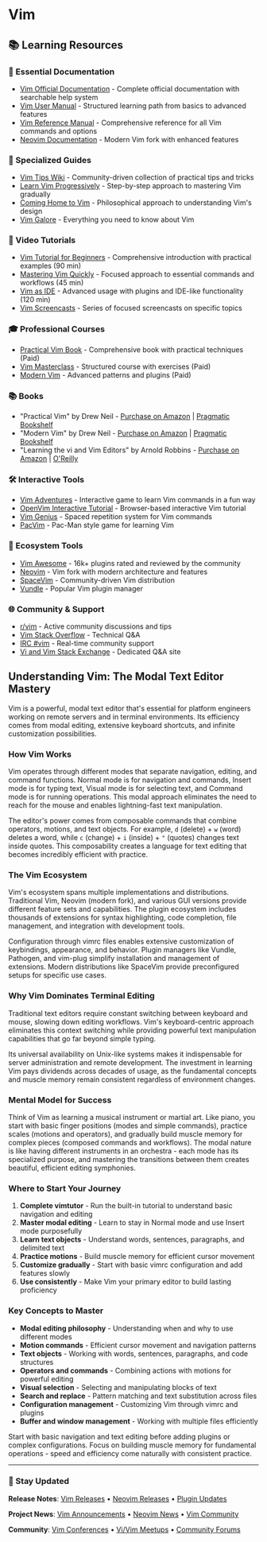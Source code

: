 # Vim

## 📚 Learning Resources

### 📖 Essential Documentation
- [Vim Official Documentation](https://vimhelp.org/) - Complete official documentation with searchable help system
- [Vim User Manual](http://vimdoc.sourceforge.net/htmldoc/usr_toc.html) - Structured learning path from basics to advanced features
- [Vim Reference Manual](http://vimdoc.sourceforge.net/htmldoc/help.html) - Comprehensive reference for all Vim commands and options
- [Neovim Documentation](https://neovim.io/doc/) - Modern Vim fork with enhanced features

### 📝 Specialized Guides
- [Vim Tips Wiki](https://vim.fandom.com/wiki/Vim_Tips_Wiki) - Community-driven collection of practical tips and tricks
- [Learn Vim Progressively](http://yannesposito.com/Scratch/en/blog/Learn-Vim-Progressively/) - Step-by-step approach to mastering Vim gradually
- [Coming Home to Vim](http://stevelosh.com/blog/2010/09/coming-home-to-vim/) - Philosophical approach to understanding Vim's design
- [Vim Galore](https://github.com/mhinz/vim-galore) - Everything you need to know about Vim

### 🎥 Video Tutorials
- [Vim Tutorial for Beginners](https://www.youtube.com/watch?v=IiwGbcd8S7I) - Comprehensive introduction with practical examples (90 min)
- [Mastering Vim Quickly](https://www.youtube.com/watch?v=wlR5gYd6um0) - Focused approach to essential commands and workflows (45 min)
- [Vim as IDE](https://www.youtube.com/watch?v=ctH-a-1eUME) - Advanced usage with plugins and IDE-like functionality (120 min)
- [Vim Screencasts](https://vimcasts.org/) - Series of focused screencasts on specific topics

### 🎓 Professional Courses
- [Practical Vim Book](https://pragprog.com/titles/dnvim2/practical-vim-second-edition/) - Comprehensive book with practical techniques (Paid)
- [Vim Masterclass](https://www.udemy.com/course/vim-commands-cheat-sheet/) - Structured course with exercises (Paid)
- [Modern Vim](https://pragprog.com/titles/modvim/modern-vim/) - Advanced patterns and plugins (Paid)

### 📚 Books
- "Practical Vim" by Drew Neil - [Purchase on Amazon](https://www.amazon.com/Practical-Vim-Edit-Speed-Thought/dp/1680501275) | [Pragmatic Bookshelf](https://pragprog.com/titles/dnvim2/practical-vim-second-edition/)
- "Modern Vim" by Drew Neil - [Purchase on Amazon](https://www.amazon.com/Modern-Vim-Craft-Speed-Terminal/dp/168050262X) | [Pragmatic Bookshelf](https://pragprog.com/titles/modvim/modern-vim/)
- "Learning the vi and Vim Editors" by Arnold Robbins - [Purchase on Amazon](https://www.amazon.com/Learning-vi-Vim-Editors-Processing/dp/059652983X) | [O'Reilly](https://www.oreilly.com/library/view/learning-the-vi/9780596529833/)

### 🛠️ Interactive Tools
- [Vim Adventures](https://vim-adventures.com/) - Interactive game to learn Vim commands in a fun way
- [OpenVim Interactive Tutorial](https://www.openvim.com/) - Browser-based interactive Vim tutorial
- [Vim Genius](http://vimgenius.com/) - Spaced repetition system for Vim commands
- [PacVim](https://github.com/jmoon018/PacVim) - Pac-Man style game for learning Vim

### 🚀 Ecosystem Tools
- [Vim Awesome](https://vimawesome.com/) - 16k+ plugins rated and reviewed by the community
- [Neovim](https://neovim.io/) - Vim fork with modern architecture and features
- [SpaceVim](https://spacevim.org/) - Community-driven Vim distribution
- [Vundle](https://github.com/VundleVim/Vundle.vim) - Popular Vim plugin manager

### 🌐 Community & Support
- [r/vim](https://www.reddit.com/r/vim/) - Active community discussions and tips
- [Vim Stack Overflow](https://stackoverflow.com/questions/tagged/vim) - Technical Q&A
- [IRC #vim](https://web.libera.chat/#vim) - Real-time community support
- [Vi and Vim Stack Exchange](https://vi.stackexchange.com/) - Dedicated Q&A site

## Understanding Vim: The Modal Text Editor Mastery

Vim is a powerful, modal text editor that's essential for platform engineers working on remote servers and in terminal environments. Its efficiency comes from modal editing, extensive keyboard shortcuts, and infinite customization possibilities.

### How Vim Works
Vim operates through different modes that separate navigation, editing, and command functions. Normal mode is for navigation and commands, Insert mode is for typing text, Visual mode is for selecting text, and Command mode is for running operations. This modal approach eliminates the need to reach for the mouse and enables lightning-fast text manipulation.

The editor's power comes from composable commands that combine operators, motions, and text objects. For example, `d` (delete) + `w` (word) deletes a word, while `c` (change) + `i` (inside) + `"` (quotes) changes text inside quotes. This composability creates a language for text editing that becomes incredibly efficient with practice.

### The Vim Ecosystem
Vim's ecosystem spans multiple implementations and distributions. Traditional Vim, Neovim (modern fork), and various GUI versions provide different feature sets and capabilities. The plugin ecosystem includes thousands of extensions for syntax highlighting, code completion, file management, and integration with development tools.

Configuration through vimrc files enables extensive customization of keybindings, appearance, and behavior. Plugin managers like Vundle, Pathogen, and vim-plug simplify installation and management of extensions. Modern distributions like SpaceVim provide preconfigured setups for specific use cases.

### Why Vim Dominates Terminal Editing
Traditional text editors require constant switching between keyboard and mouse, slowing down editing workflows. Vim's keyboard-centric approach eliminates this context switching while providing powerful text manipulation capabilities that go far beyond simple typing.

Its universal availability on Unix-like systems makes it indispensable for server administration and remote development. The investment in learning Vim pays dividends across decades of usage, as the fundamental concepts and muscle memory remain consistent regardless of environment changes.

### Mental Model for Success
Think of Vim as learning a musical instrument or martial art. Like piano, you start with basic finger positions (modes and simple commands), practice scales (motions and operators), and gradually build muscle memory for complex pieces (composed commands and workflows). The modal nature is like having different instruments in an orchestra - each mode has its specialized purpose, and mastering the transitions between them creates beautiful, efficient editing symphonies.

### Where to Start Your Journey
1. **Complete vimtutor** - Run the built-in tutorial to understand basic navigation and editing
2. **Master modal editing** - Learn to stay in Normal mode and use Insert mode purposefully
3. **Learn text objects** - Understand words, sentences, paragraphs, and delimited text
4. **Practice motions** - Build muscle memory for efficient cursor movement
5. **Customize gradually** - Start with basic vimrc configuration and add features slowly
6. **Use consistently** - Make Vim your primary editor to build lasting proficiency

### Key Concepts to Master
- **Modal editing philosophy** - Understanding when and why to use different modes
- **Motion commands** - Efficient cursor movement and navigation patterns
- **Text objects** - Working with words, sentences, paragraphs, and code structures
- **Operators and commands** - Combining actions with motions for powerful editing
- **Visual selection** - Selecting and manipulating blocks of text
- **Search and replace** - Pattern matching and text substitution across files
- **Configuration management** - Customizing Vim through vimrc and plugins
- **Buffer and window management** - Working with multiple files efficiently

Start with basic navigation and text editing before adding plugins or complex configurations. Focus on building muscle memory for fundamental operations - speed and efficiency come naturally with consistent practice.

---

### 📡 Stay Updated

**Release Notes**: [Vim Releases](https://github.com/vim/vim/releases) • [Neovim Releases](https://github.com/neovim/neovim/releases) • [Plugin Updates](https://vimawesome.com/trending)

**Project News**: [Vim Announcements](https://groups.google.com/g/vim_announce) • [Neovim News](https://neovim.io/news/) • [Vim Community](https://www.vim.org/news/index.php)

**Community**: [Vim Conferences](https://vimconf.org/) • [Vi/Vim Meetups](https://www.meetup.com/topics/vim/) • [Community Forums](https://vi.stackexchange.com/)